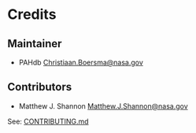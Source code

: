 Credits
=======

Maintainer
----------

* PAHdb <Christiaan.Boersma@nasa.gov>

Contributors
------------

* Matthew J. Shannon <Matthew.J.Shannon@nasa.gov>

See: [CONTRIBUTING.md](CONTRIBUTING.md)
